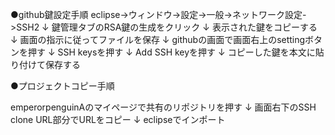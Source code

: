 ●github鍵設定手順
eclipse->ウィンドウ->設定->一般->ネットワーク設定->SSH2
↓
鍵管理タブのRSA鍵の生成をクリック
↓
表示された鍵をコピーする
↓
画面の指示に従ってファイルを保存
↓
githubの画面で画面右上のsettingボタンを押す
↓
SSH keysを押す
↓
Add SSH keyを押す
↓
コピーした鍵を本文に貼り付けて保存する

●プロジェクトコピー手順

emperorpenguinAのマイページで共有のリポジトリを押す
↓
画面右下のSSH clone URL部分でURLをコピー
↓
eclipseでインポート



